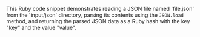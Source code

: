 This Ruby code snippet demonstrates reading a JSON file named 'file.json' from the 'input/json' directory, parsing its contents using the `JSON.load` method, and returning the parsed JSON data as a Ruby hash with the key "key" and the value "value".
